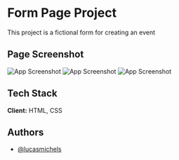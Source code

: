 
# Form Page Project

This project is a fictional form for creating an event

## Page Screenshot

![App Screenshot](https://i.imgur.com/yQufq92.png)
![App Screenshot](https://i.imgur.com/xsPOAIn.png)
![App Screenshot](https://i.imgur.com/9iKPkP9.png)




## Tech Stack

**Client:** HTML, CSS

## Authors

- [@lucasmichels](https://www.github.com/lucasmichels)